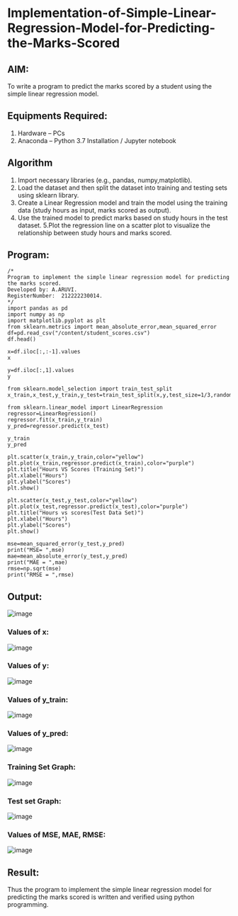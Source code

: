 # Implementation-of-Simple-Linear-Regression-Model-for-Predicting-the-Marks-Scored

## AIM:
To write a program to predict the marks scored by a student using the simple linear regression model.

## Equipments Required:
1. Hardware – PCs
2. Anaconda – Python 3.7 Installation / Jupyter notebook

## Algorithm
1. Import necessary libraries (e.g., pandas, numpy,matplotlib).
2. Load the dataset and then split the dataset into training and testing sets using sklearn library.
3. Create a Linear Regression model and train the model using the training data (study hours as input, marks scored as output).
4. Use the trained model to predict marks based on study hours in the test dataset.
5.Plot the regression line on a scatter plot to visualize the relationship between study hours and marks scored. 

## Program:
```
/*
Program to implement the simple linear regression model for predicting the marks scored.
Developed by: A.ARUVI.
RegisterNumber:  212222230014.
*/
import pandas as pd
import numpy as np
import matplotlib.pyplot as plt
from sklearn.metrics import mean_absolute_error,mean_squared_error
df=pd.read_csv("/content/student_scores.csv")
df.head()

x=df.iloc[:,:-1].values
x

y=df.iloc[:,1].values
y

from sklearn.model_selection import train_test_split
x_train,x_test,y_train,y_test=train_test_split(x,y,test_size=1/3,random_state=0)

from sklearn.linear_model import LinearRegression
regressor=LinearRegression()
regressor.fit(x_train,y_train)
y_pred=regressor.predict(x_test)

y_train
y_pred

plt.scatter(x_train,y_train,color="yellow")
plt.plot(x_train,regressor.predict(x_train),color="purple")
plt.title("Hours VS Scores (Training Set)")
plt.xlabel("Hours")
plt.ylabel("Scores")
plt.show()

plt.scatter(x_test,y_test,color="yellow")
plt.plot(x_test,regressor.predict(x_test),color="purple")
plt.title("Hours vs scores(Test Data Set)")
plt.xlabel("Hours")
plt.ylabel("Scores")
plt.show()

mse=mean_squared_error(y_test,y_pred)
print("MSE= ",mse)
mae=mean_absolute_error(y_test,y_pred)
print("MAE = ",mae)
rmse=np.sqrt(mse)
print("RMSE = ",rmse)
```

## Output:
![image](https://github.com/Anandanaruvi/Implementation-of-Simple-Linear-Regression-Model-for-Predicting-the-Marks-Scored/assets/120443233/742a3fe1-9919-42c0-963e-da801be3f267)
### Values of x:
![image](https://github.com/Anandanaruvi/Implementation-of-Simple-Linear-Regression-Model-for-Predicting-the-Marks-Scored/assets/120443233/926ed654-dd74-434a-9ded-746b0d2e4b46)
### Values of y:
![image](https://github.com/Anandanaruvi/Implementation-of-Simple-Linear-Regression-Model-for-Predicting-the-Marks-Scored/assets/120443233/b7d93d93-9478-40d5-8898-69ba7e9d3e1f)
### Values of y_train:
![image](https://github.com/Anandanaruvi/Implementation-of-Simple-Linear-Regression-Model-for-Predicting-the-Marks-Scored/assets/120443233/25902326-3c53-45cd-aeb3-a1dcb8aef9ee)
### Values of y_pred:
![image](https://github.com/Anandanaruvi/Implementation-of-Simple-Linear-Regression-Model-for-Predicting-the-Marks-Scored/assets/120443233/bb838b72-5de7-49df-9ae5-8e16eda68328)
### Training Set Graph:
![image](https://github.com/Anandanaruvi/Implementation-of-Simple-Linear-Regression-Model-for-Predicting-the-Marks-Scored/assets/120443233/ee34961f-54c1-4eb0-a4a5-e19c9a0764d7)
### Test set Graph:
![image](https://github.com/Anandanaruvi/Implementation-of-Simple-Linear-Regression-Model-for-Predicting-the-Marks-Scored/assets/120443233/a8414a13-19dc-469c-94d4-65c16828cb0c)

### Values of MSE, MAE, RMSE:
![image](https://github.com/Anandanaruvi/Implementation-of-Simple-Linear-Regression-Model-for-Predicting-the-Marks-Scored/assets/120443233/10f4ba60-bb82-4b20-ae97-0b12a4015b10)

## Result:

Thus the program to implement the simple linear regression model for predicting the marks scored is written and verified using python programming.

